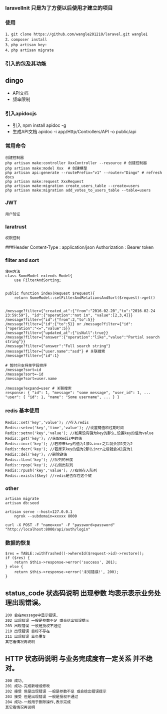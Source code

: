 ### laravelInit 只是为了方便以后使用才建立的项目

### 使用
 	1、git clone https://github.com/wangle201210/laravel.git wangle1
 	2、composer install
 	3、php artisan key:
 	4、php artisan migrate


### 引入的包及其功能
## dingo
- API文档
- 频率限制

### 引入apidocjs
- 引入 npm install apidoc -g
- 生成API文档 apidoc -i app/Http/Controllers/API -o public/api

### 常用命令
 	创建控制器
 	php artisan make:controller XxxController --resource # 创建控制器
 	php artisan make:model Xxx  # 创建模型
 	php artisan api:generate --routePrefix="v1" --router="Dingo" # refresh docs
 	php artisan make:request XxxRequest
 	php artisan make:migration create_users_table --create=users
 	php artisan make:migration add_votes_to_users_table --table=users

### JWT
 	用户验证

### laratrust
 	权限控制

###Header
 	Content-Type : application/json
 	Authorization : Bearer token

### filter and sort
 	使用方法
 	class SomeModel extends Model{
 		use FilterAndSorting;


 	public function index(Request $request){
 		return SomeModel::setFilterAndRelationsAndSort($request)->get()


 	/message?filter={"created_at":{"from":"2016-02-20","to":"2016-02-24 23:59:59"}, "id":{"operation":"not in", "value":[2,3,4]}}
 	/message?filter={"id":{"from":2,"to":5}}
 	/message?filter={"id":{"to":5}} or /message?filter={"id":{"operation":"<=","value":5}}
 	/message?filter={"updated_at":{"isNull":true}}
 	/message?filter={"answer":{"operation":"like","value":"Partial search string"}}
 	/message?filter={"answer":"Full search string"}
 	/message?filter={"user.name":"asd"} # 关联搜索
 	/message?filter={"id":1}

 	# 暂时只支持单字段排序
 	/message?sort=id
 	/message?sort=-id
 	/message?sort=user.name

 	/message?expand=user # 关联搜索
 	response: { "id": 1, "message": "some message", "user_id": 1, ... "user": { "id": 1, "name": "Some username", ... } }

### redis 基本使用
 	Redis::set('key','value'); //存入redis
 	Redis::setex('key','time','value'); //设置键值和过期时间
 	Redis::setnx('key','value'); //如果没有键为key的那么,设置key的值为value
 	Redis::get('key'); //获取Redis中的值
 	Redis::incr('key'); //若原来key的值为1那么incr之后就会加1变为2
 	Redis::decr('key'); //若原来key的值为2那么incr之后就会减1变为1
 	Redis::del('key'); //删除键值
 	Redis::lLen('key'); //队列的长度
 	Redis::rpop('key'); //右侧出队列
 	Redis::rpush('key','value'); //右侧存入队列
 	Redis::exists($key) //redis是否存在这个键

### other

 	artisan migrate
 	artisan db:seed

 	artisan serve --host=127.0.0.1
 		ngrok --subdomain=xxxxx 8000

 	curl -X POST -F "name=xxx" -F "password=password" "http://localhost:8000/api/auth/login"

### 数据的恢复
 	$res = TABLE::withTrashed()->whereId($request->id)->restore();
 	if ($res) {
 		return $this->response->error('success', 201);
 	} else {
 		return $this->response->error('未知错误!', 200);
 	}
## status_code 状态码说明 出现参数 均表示表示业务处理出现错误。
 	200 会在message中显示错误,
 	202 出现错误 一般是参数不足 或会给出错误提示
 	203 出现错误 一般是授权不通过
 	210 出现错误 目标不存在
 	211 出现错误 业务重复
 	其它看情况再说明
## HTTP 状态码说明 与业务完成度有一定关系 并不绝对。
 	200 成功,
 	201 成功-完成新增或修改
 	202 接受 但是出现错误 一般是参数不足 或会给出错误提示
 	203 接受 但是出现错误 一般是授权不通过
 	204 成功-一般用于删除操作,表示完成
 	其它看情况再说明